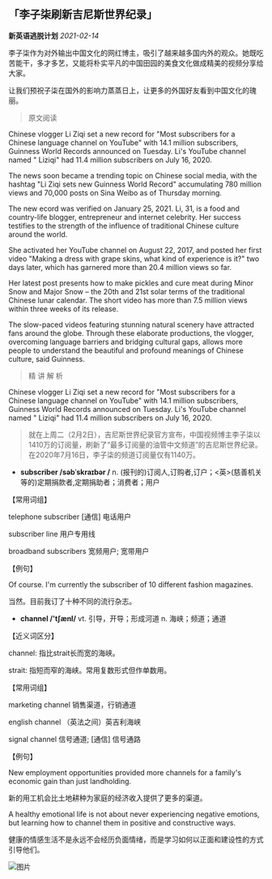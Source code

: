 ## 「李子柒刷新吉尼斯世界纪录」

**新英语逃脱计划**  *2021-02-14*



李子柒作为对外输出中国文化的网红博主，吸引了越来越多国内外的观众。她既吃苦能干，多才多艺，又能将朴实平凡的中国田园的美食文化做成精美的视频分享给大家。

让我们预祝子柒在国外的影响力蒸蒸日上，让更多的外国好友看到中国文化的瑰丽。



> 原文阅读

Chinese vlogger Li Ziqi set a new record for "Most subscribers for a Chinese language channel on YouTube" with 14.1 million subscribers, Guinness World Records announced on Tuesday. Li's YouTube channel named " Liziqi" had 11.4 million subscribers on July 16, 2020.

The news soon became a trending topic on Chinese social media, with the hashtag "Li Ziqi sets new Guinness World Record" accumulating 780 million views and 70,000 posts on Sina Weibo as of Thursday morning.

The new ecord was verified on January 25, 2021. Li, 31, is a food and country-life blogger, entrepreneur and internet celebrity. Her success testifies to the strength of the influence of traditional Chinese culture around the world.

She activated her YouTube channel on August 22, 2017, and posted her first video "Making a dress with grape skins, what kind of experience is it?" two days later, which has garnered more than 20.4 million views so far.

Her latest post presents how to make pickles and cure meat during Minor Snow and Major Snow – the 20th and 21st solar terms of the traditional Chinese lunar calendar. The short video has more than 7.5 million views within three weeks of its release.

The slow-paced videos featuring stunning natural scenery have attracted fans around the globe. Through these elaborate productions, the vlogger, overcoming language barriers and bridging cultural gaps, allows more people to understand the beautiful and profound meanings of Chinese culture, said Guinness.





> 精 讲 解 析

Chinese vlogger Li Ziqi set a new record for "Most subscribers for a Chinese language channel on YouTube" with 14.1 million subscribers, Guinness World Records announced on Tuesday. Li's YouTube channel named " Liziqi" had 11.4 million subscribers on July 16, 2020.

> 就在上周二（2月2日），吉尼斯世界纪录官方宣布，中国视频博主李子柒以1410万的订阅量，刷新了“最多订阅量的油管中文频道”的吉尼斯世界纪录。在2020年7月16日，李子柒的频道订阅量仅有1140万。



- **subscriber /səbˈskraɪbər /** n. (报刊的)订阅人,订购者,订户；<英>(慈善机关等的)定期捐款者,定期捐助者；消费者；用户



【常用词组】 

telephone subscriber [通信] 电话用户

subscriber line 用户专用线

broadband subscribers 宽频用户; 宽带用户



【例句】 

Of course. I'm currently the subscriber of 10 different fashion magazines.

当然。目前我订了十种不同的流行杂志。



- **channel /'tʃænl/** vt. 引导，开导；形成河道 n. 海峡；频道；通道



【近义词区分】 

channel: 指比strait长而宽的海峡。

strait: 指短而窄的海峡。常用复数形式但作单数用。



【常用词组】 

marketing channel 销售渠道，行销通道

english channel （英法之间）英吉利海峡

signal channel 信号通道; [通信] 信号通路



【例句】 

New employment opportunities provided more channels for a family's economic gain than just landholding.

新的用工机会比土地耕种为家庭的经济收入提供了更多的渠道。



A healthy emotional life is not about never experiencing negative emotions, but learning how to channel them in positive and constructive ways.

健康的情感生活不是永远不会经历负面情绪，而是学习如何以正面和建设性的方式引导他们。



![图片](https://mmbiz.qpic.cn/mmbiz_png/CDBb3UEnDWib1fnNbYmJBMFEDYAILvpzR9OtOiabxg4Pyqibzgc873N0RxtVrGAU7tKkKKkApIRIzvj4LdDcw7mAw/640?wx_fmt=png&tp=webp&wxfrom=5&wx_lazy=1&wx_co=1)





